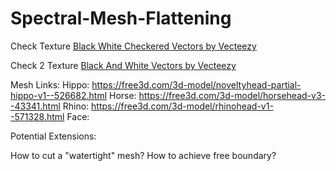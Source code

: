 # Spectral-Mesh-Flattening


Check Texture
<a href="https://www.vecteezy.com/free-vector/black-white-checkered">Black White Checkered Vectors by Vecteezy</a>

Check 2 Texture 
<a href="https://www.vecteezy.com/free-vector/black-and-white">Black And White Vectors by Vecteezy</a>

Mesh Links: 
Hippo: https://free3d.com/3d-model/noveltyhead-partial-hippo-v1--526682.html
Horse: https://free3d.com/3d-model/horsehead-v3--43341.html
Rhino: https://free3d.com/3d-model/rhinohead-v1--571328.html
Face: 

Potential Extensions:

How to cut a "watertight" mesh?
How to achieve free boundary?
